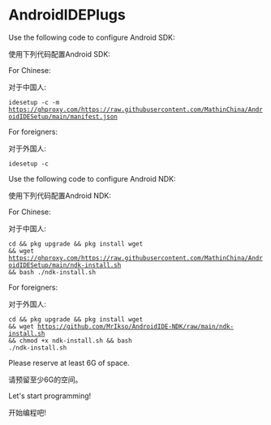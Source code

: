 # AndroidIDEPlugs

Use the following code to configure Android SDK:

使用下列代码配置Android SDK:

For Chinese:

对于中国人:

<code>idesetup -c -m https://ghproxy.com/https://raw.githubusercontent.com/MathinChina/AndroidIDESetup/main/manifest.json</code>

For foreigners:

对于外国人:

<code>idesetup -c</code>

Use the following code to configure Android NDK:

使用下列代码配置Android NDK:

For Chinese:

对于中国人:

<code>cd && pkg upgrade && pkg install wget && wget https://ghproxy.com/https://raw.githubusercontent.com/MathinChina/AndroidIDESetup/main/ndk-install.sh && bash ./ndk-install.sh</code>

For foreigners:

对于外国人:

<code>cd && pkg upgrade && pkg install wget && wget https://github.com/MrIkso/AndroidIDE-NDK/raw/main/ndk-install.sh && chmod +x ndk-install.sh && bash ./ndk-install.sh</code>
  
Please reserve at least 6G of space.

请预留至少6G的空间。

Let's start programming!

开始编程吧!
